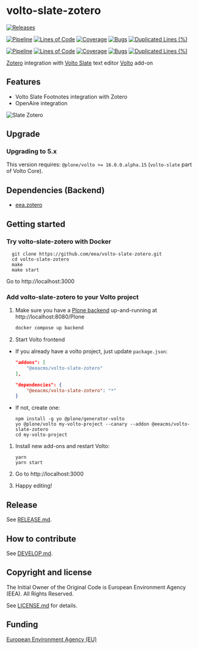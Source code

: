 # volto-slate-zotero

[![Releases](https://img.shields.io/github/v/release/eea/volto-slate-zotero)](https://github.com/eea/volto-slate-zotero/releases)

[![Pipeline](https://ci.eionet.europa.eu/buildStatus/icon?job=volto-addons%2Fvolto-slate-zotero%2Fmaster&subject=master)](https://ci.eionet.europa.eu/view/Github/job/volto-addons/job/volto-slate-zotero/job/master/display/redirect)
[![Lines of Code](https://sonarqube.eea.europa.eu/api/project_badges/measure?project=volto-slate-zotero-master&metric=ncloc)](https://sonarqube.eea.europa.eu/dashboard?id=volto-slate-zotero-master)
[![Coverage](https://sonarqube.eea.europa.eu/api/project_badges/measure?project=volto-slate-zotero-master&metric=coverage)](https://sonarqube.eea.europa.eu/dashboard?id=volto-slate-zotero-master)
[![Bugs](https://sonarqube.eea.europa.eu/api/project_badges/measure?project=volto-slate-zotero-master&metric=bugs)](https://sonarqube.eea.europa.eu/dashboard?id=volto-slate-zotero-master)
[![Duplicated Lines (%)](https://sonarqube.eea.europa.eu/api/project_badges/measure?project=volto-slate-zotero-master&metric=duplicated_lines_density)](https://sonarqube.eea.europa.eu/dashboard?id=volto-slate-zotero-master)

[![Pipeline](https://ci.eionet.europa.eu/buildStatus/icon?job=volto-addons%2Fvolto-slate-zotero%2Fdevelop&subject=develop)](https://ci.eionet.europa.eu/view/Github/job/volto-addons/job/volto-slate-zotero/job/develop/display/redirect)
[![Lines of Code](https://sonarqube.eea.europa.eu/api/project_badges/measure?project=volto-slate-zotero-develop&metric=ncloc)](https://sonarqube.eea.europa.eu/dashboard?id=volto-slate-zotero-develop)
[![Coverage](https://sonarqube.eea.europa.eu/api/project_badges/measure?project=volto-slate-zotero-develop&metric=coverage)](https://sonarqube.eea.europa.eu/dashboard?id=volto-slate-zotero-develop)
[![Bugs](https://sonarqube.eea.europa.eu/api/project_badges/measure?project=volto-slate-zotero-develop&metric=bugs)](https://sonarqube.eea.europa.eu/dashboard?id=volto-slate-zotero-develop)
[![Duplicated Lines (%)](https://sonarqube.eea.europa.eu/api/project_badges/measure?project=volto-slate-zotero-develop&metric=duplicated_lines_density)](https://sonarqube.eea.europa.eu/dashboard?id=volto-slate-zotero-develop)

[Zotero](https://www.zotero.org/) integration with [Volto Slate](https://6.dev-docs.plone.org/volto/configuration/volto-slate/) text editor [Volto](https://github.com/plone/volto) add-on

## Features

- Volto Slate Footnotes integration with Zotero
- OpenAire integration

![Slate Zotero](https://raw.githubusercontent.com/eea/volto-slate-zotero/develop/docs/volto-slate-zotero.gif)

## Upgrade

### Upgrading to 5.x

This version requires: `@plone/volto >= 16.0.0.alpha.15` (`volto-slate` part of Volto Core).

## Dependencies (Backend)

* [eea.zotero](https://pypi.org/project/eea.zotero)

## Getting started

### Try volto-slate-zotero with Docker

      git clone https://github.com/eea/volto-slate-zotero.git
      cd volto-slate-zotero
      make
      make start

Go to http://localhost:3000

### Add volto-slate-zotero to your Volto project

1. Make sure you have a [Plone backend](https://plone.org/download) up-and-running at http://localhost:8080/Plone

   ```Bash
   docker compose up backend
   ```

1. Start Volto frontend

* If you already have a volto project, just update `package.json`:

   ```JSON
   "addons": [
       "@eeacms/volto-slate-zotero"
   ],

   "dependencies": {
       "@eeacms/volto-slate-zotero": "*"
   }
   ```

* If not, create one:

   ```
   npm install -g yo @plone/generator-volto
   yo @plone/volto my-volto-project --canary --addon @eeacms/volto-slate-zotero
   cd my-volto-project
   ```

1. Install new add-ons and restart Volto:

   ```
   yarn
   yarn start
   ```

1. Go to http://localhost:3000

1. Happy editing!

## Release

See [RELEASE.md](https://github.com/eea/volto-slate-zotero/blob/master/RELEASE.md).

## How to contribute

See [DEVELOP.md](https://github.com/eea/volto-slate-zotero/blob/master/DEVELOP.md).

## Copyright and license

The Initial Owner of the Original Code is European Environment Agency (EEA).
All Rights Reserved.

See [LICENSE.md](https://github.com/eea/volto-slate-zotero/blob/master/LICENSE.md) for details.

## Funding

[European Environment Agency (EU)](http://eea.europa.eu)
